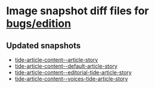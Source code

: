 # Image snapshot diff files for [bugs/edition](https://github.com/brightsitesconsulting/indy-pwamp/pull/2296)

## Updated snapshots
- [tide-article-content--article-story](./tide-article-content--article-story)
- [tide-article-content--default-article-story](./tide-article-content--default-article-story)
- [tide-article-content--editorial-tide-article-story](./tide-article-content--editorial-tide-article-story)
- [tide-article-content--voices-tide-article-story](./tide-article-content--voices-tide-article-story)
